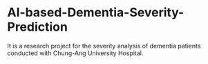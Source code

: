 # AI-based-Dementia-Severity-Prediction
It is a research project for the severity analysis of dementia patients conducted with Chung-Ang University Hospital.
